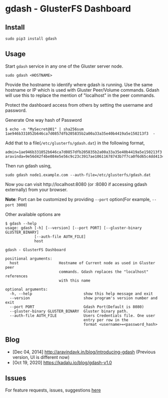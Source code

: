 # gdash - GlusterFS Dashboard

## Install

```
sudo pip3 install gdash
```

## Usage

Start `gdash` service in any one of the Gluster server node.

```
sudo gdash <HOSTNAME>
```

Provide the hostname to identify where gdash is running. Use the same hostname or IP which is used with Gluster Peer/Volume commands. Gdash will use this to replace the mention of "localhost" in the peer commands.

Protect the dashboard access from others by setting the username and password.

Generate One way hash of Password

```
$ echo -n "MySecret@01" | sha256sum
1ae946b331052b646ca7d0857dfb205835b2a00a33a35e40b4419a5e150213f3  -
```

Add that to a file(`/etc/glusterfs/gdash.dat`) in the following format,

```
admin=1ae946b331052b646ca7d0857dfb205835b2a00a33a35e40b4419a5e150213f3
aravinda=9e56d42f4be084e5e56c9c23c3917ae10611678743b7f7ca0f6d65c4dd413408
```

Then run gdash using,

```
sudo gdash node1.example.com --auth-file=/etc/glusterfs/gdash.dat
```

Now you can visit http://localhost:8080 (or <node-ip>:8080 if accessing gdash externally) from your browser.

**Note**: Port can be customized by providing `--port` option(For example, `--port 3000`)

Other available options are

```
$ gdash --help
usage: gdash [-h] [--version] [--port PORT] [--gluster-binary GLUSTER_BINARY]
             [--auth-file AUTH_FILE]
             host

gdash - GlusterFS Dashboard

positional arguments:
  host                  Hostname of Current node as used in Gluster peer
                        commands. Gdash replaces the "localhost" references
                        with this name

optional arguments:
  -h, --help                       show this help message and exit
  --version                        show program's version number and exit
  --port PORT                      Gdash Port(Default is 8080)
  --gluster-binary GLUSTER_BINARY  Gluster binary path.
  --auth-file AUTH_FILE            Users Credentials file. One user
                                   entry per row in the
                                   format <username>=<password_hash>
```

## Blog

* [Dec 04, 2014] http://aravindavk.in/blog/introducing-gdash (Previous version, UI is different now)
* [Oct 19, 2020] https://kadalu.io/blog/gdash-v1.0


## Issues

For feature requests, issues, suggestions [here](https://github.com/kadalu/gdash/issues)
